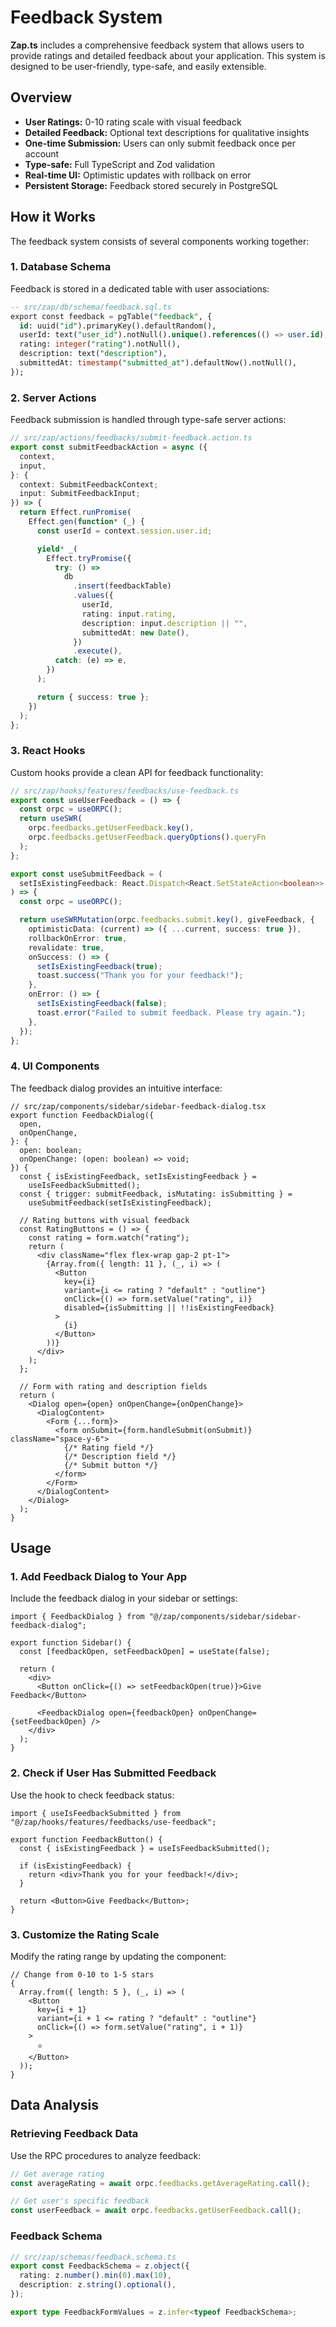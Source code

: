 # Feedback System

**Zap.ts** includes a comprehensive feedback system that allows users to provide ratings and detailed feedback about your application. This system is designed to be user-friendly, type-safe, and easily extensible.

## Overview

- **User Ratings:** 0-10 rating scale with visual feedback
- **Detailed Feedback:** Optional text descriptions for qualitative insights
- **One-time Submission:** Users can only submit feedback once per account
- **Type-safe:** Full TypeScript and Zod validation
- **Real-time UI:** Optimistic updates with rollback on error
- **Persistent Storage:** Feedback stored securely in PostgreSQL

## How it Works

The feedback system consists of several components working together:

### 1. Database Schema

Feedback is stored in a dedicated table with user associations:

```sql
-- src/zap/db/schema/feedback.sql.ts
export const feedback = pgTable("feedback", {
  id: uuid("id").primaryKey().defaultRandom(),
  userId: text("user_id").notNull().unique().references(() => user.id),
  rating: integer("rating").notNull(),
  description: text("description"),
  submittedAt: timestamp("submitted_at").defaultNow().notNull(),
});
```

### 2. Server Actions

Feedback submission is handled through type-safe server actions:

```ts
// src/zap/actions/feedbacks/submit-feedback.action.ts
export const submitFeedbackAction = async ({
  context,
  input,
}: {
  context: SubmitFeedbackContext;
  input: SubmitFeedbackInput;
}) => {
  return Effect.runPromise(
    Effect.gen(function* (_) {
      const userId = context.session.user.id;

      yield* _(
        Effect.tryPromise({
          try: () =>
            db
              .insert(feedbackTable)
              .values({
                userId,
                rating: input.rating,
                description: input.description || "",
                submittedAt: new Date(),
              })
              .execute(),
          catch: (e) => e,
        })
      );

      return { success: true };
    })
  );
};
```

### 3. React Hooks

Custom hooks provide a clean API for feedback functionality:

```ts
// src/zap/hooks/features/feedbacks/use-feedback.ts
export const useUserFeedback = () => {
  const orpc = useORPC();
  return useSWR(
    orpc.feedbacks.getUserFeedback.key(),
    orpc.feedbacks.getUserFeedback.queryOptions().queryFn
  );
};

export const useSubmitFeedback = (
  setIsExistingFeedback: React.Dispatch<React.SetStateAction<boolean>>
) => {
  const orpc = useORPC();

  return useSWRMutation(orpc.feedbacks.submit.key(), giveFeedback, {
    optimisticData: (current) => ({ ...current, success: true }),
    rollbackOnError: true,
    revalidate: true,
    onSuccess: () => {
      setIsExistingFeedback(true);
      toast.success("Thank you for your feedback!");
    },
    onError: () => {
      setIsExistingFeedback(false);
      toast.error("Failed to submit feedback. Please try again.");
    },
  });
};
```

### 4. UI Components

The feedback dialog provides an intuitive interface:

```tsx
// src/zap/components/sidebar/sidebar-feedback-dialog.tsx
export function FeedbackDialog({
  open,
  onOpenChange,
}: {
  open: boolean;
  onOpenChange: (open: boolean) => void;
}) {
  const { isExistingFeedback, setIsExistingFeedback } =
    useIsFeedbackSubmitted();
  const { trigger: submitFeedback, isMutating: isSubmitting } =
    useSubmitFeedback(setIsExistingFeedback);

  // Rating buttons with visual feedback
  const RatingButtons = () => {
    const rating = form.watch("rating");
    return (
      <div className="flex flex-wrap gap-2 pt-1">
        {Array.from({ length: 11 }, (_, i) => (
          <Button
            key={i}
            variant={i <= rating ? "default" : "outline"}
            onClick={() => form.setValue("rating", i)}
            disabled={isSubmitting || !!isExistingFeedback}
          >
            {i}
          </Button>
        ))}
      </div>
    );
  };

  // Form with rating and description fields
  return (
    <Dialog open={open} onOpenChange={onOpenChange}>
      <DialogContent>
        <Form {...form}>
          <form onSubmit={form.handleSubmit(onSubmit)} className="space-y-6">
            {/* Rating field */}
            {/* Description field */}
            {/* Submit button */}
          </form>
        </Form>
      </DialogContent>
    </Dialog>
  );
}
```

## Usage

### 1. Add Feedback Dialog to Your App

Include the feedback dialog in your sidebar or settings:

```tsx
import { FeedbackDialog } from "@/zap/components/sidebar/sidebar-feedback-dialog";

export function Sidebar() {
  const [feedbackOpen, setFeedbackOpen] = useState(false);

  return (
    <div>
      <Button onClick={() => setFeedbackOpen(true)}>Give Feedback</Button>

      <FeedbackDialog open={feedbackOpen} onOpenChange={setFeedbackOpen} />
    </div>
  );
}
```

### 2. Check if User Has Submitted Feedback

Use the hook to check feedback status:

```tsx
import { useIsFeedbackSubmitted } from "@/zap/hooks/features/feedbacks/use-feedback";

export function FeedbackButton() {
  const { isExistingFeedback } = useIsFeedbackSubmitted();

  if (isExistingFeedback) {
    return <div>Thank you for your feedback!</div>;
  }

  return <Button>Give Feedback</Button>;
}
```

### 3. Customize the Rating Scale

Modify the rating range by updating the component:

```tsx
// Change from 0-10 to 1-5 stars
{
  Array.from({ length: 5 }, (_, i) => (
    <Button
      key={i + 1}
      variant={i + 1 <= rating ? "default" : "outline"}
      onClick={() => form.setValue("rating", i + 1)}
    >
      ⭐
    </Button>
  ));
}
```

## Data Analysis

### Retrieving Feedback Data

Use the RPC procedures to analyze feedback:

```ts
// Get average rating
const averageRating = await orpc.feedbacks.getAverageRating.call();

// Get user's specific feedback
const userFeedback = await orpc.feedbacks.getUserFeedback.call();
```

### Feedback Schema

```ts
// src/zap/schemas/feedback.schema.ts
export const FeedbackSchema = z.object({
  rating: z.number().min(0).max(10),
  description: z.string().optional(),
});

export type FeedbackFormValues = z.infer<typeof FeedbackSchema>;
```
